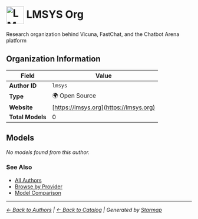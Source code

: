 # <img src="https://raw.githubusercontent.com/agentstation/starmap/master/internal/embedded/logos/lmsys.svg" alt="LMSYS Org logo" width="48" height="48" style="vertical-align: middle;"> LMSYS Org
  
  
  
Research organization behind Vicuna, FastChat, and the Chatbot Arena platform
  
  
## Organization Information
  
| Field | Value |
|---------|---------|
| **Author ID** | `lmsys` |
| **Type** | 🌍 Open Source |
| **Website** | [https://lmsys.org](https://lmsys.org) |
| **Total Models** | 0 |

  
## Models
  
*No models found from this author.*
  
### See Also
  
- [All Authors](../)
- [Browse by Provider](../../providers/)
- [Model Comparison](../../models/)
  
---
*_[← Back to Authors](../) | [← Back to Catalog](../../) | Generated by [Starmap](https://github.com/agentstation/starmap)_*
